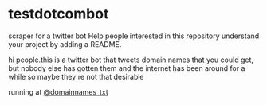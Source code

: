 # testdotcombot
scraper for a twitter bot
 Help people interested in this repository understand your project by adding a README. 
 
 hi people.this is a twitter bot that tweets domain names that you could get, but nobody else has gotten them and the internet has been around for a while so maybe they're not that desirable

 running at [@domainnames_txt](https://twitter.com/domainnames_txt)
